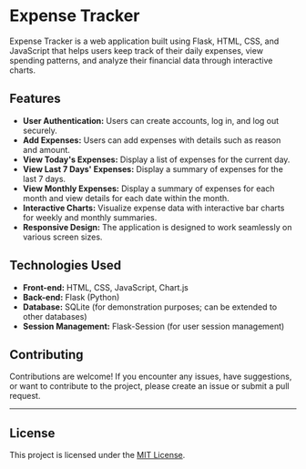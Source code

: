 # Expense Tracker

Expense Tracker is a web application built using Flask, HTML, CSS, and JavaScript that helps users keep track of their daily expenses, view spending patterns, and analyze their financial data through interactive charts.

## Features

- **User Authentication:** Users can create accounts, log in, and log out securely.
- **Add Expenses:** Users can add expenses with details such as reason and amount.
- **View Today's Expenses:** Display a list of expenses for the current day.
- **View Last 7 Days' Expenses:** Display a summary of expenses for the last 7 days.
- **View Monthly Expenses:** Display a summary of expenses for each month and view details for each date within the month.
- **Interactive Charts:** Visualize expense data with interactive bar charts for weekly and monthly summaries.
- **Responsive Design:** The application is designed to work seamlessly on various screen sizes.

## Technologies Used

- **Front-end:** HTML, CSS, JavaScript, Chart.js
- **Back-end:** Flask (Python)
- **Database:** SQLite (for demonstration purposes; can be extended to other databases)
- **Session Management:** Flask-Session (for user session management)


## Contributing

Contributions are welcome! If you encounter any issues, have suggestions, or want to contribute to the project, please create an issue or submit a pull request.

---

## License

This project is licensed under the [MIT License](LICENSE).
